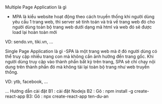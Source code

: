 Multiple Page Application là gì
- MPA là kiểu website hoạt động theo cách truyền thống khi người dùng yêu cầu 1 trang web, thì server sẽ tính toán và trả về trang web đó cho người dùng toàn bộ trang web dưới dạng mã html và web đó sẽ được load lại hoàn toàn mới

VD: sendo.vn, tiki.vn, ...

Single Page Application là gì
-SPA là một trang web mà ở đó người dùng có thể truy cập nhiều trang con mà không cần ảnh hưởng đến trang gốc. Khi người dùng truy cập vào thành phần bất kỳ trên trang, SPA sẽ chỉ chạy nội dung trên thành phần đó mà không tải lại toàn bộ trang như web truyền thống.

VD: ytb, facebook, ...

... Hướng dẫn cài đặt 
B1 : cài đặt Nodejs
B2 : Gõ : npm install -g create-react-app
B3: Gõ : npx create-react-app ten-du-an

